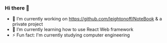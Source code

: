 ### Hi there 👋

- 🔭 I’m currently working on https://github.com/leightonoff/NoteBook & a private project
- 🌱 I’m currently learning how to use React Web framework 
- ⚡ Fun fact: I'm currently studying computer engineering
<!--
**leightonoff/leightonoff** is a ✨ _special_ ✨ repository because its `README.md` (this file) appears on your GitHub profile.

Here are some ideas to get you started:



- 👯 I’m looking to collaborate on ...
- 🤔 I’m looking for help with ...
- 💬 Ask me about ...
- 📫 How to reach me: ...
- 😄 Pronouns: ...
-->
